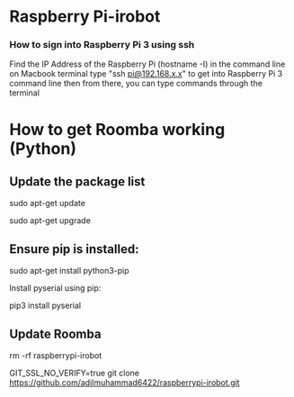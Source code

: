 # Raspberry Pi-irobot


### How to sign into Raspberry Pi 3 using ssh
Find the IP Address of the Raspberry Pi (hostname -I) in the command line
  on Macbook terminal type "ssh pi@192.168.x.x" to get into Raspberry Pi 3 command line
  then from there, you can type commands through the terminal


# How to get Roomba working (Python)
## Update the package list
sudo apt-get update

sudo apt-get upgrade

## Ensure pip is installed:
sudo apt-get install python3-pip

Install pyserial using pip:

pip3 install pyserial


## Update Roomba
rm -rf raspberrypi-irobot

GIT_SSL_NO_VERIFY=true git clone https://github.com/adilmuhammad6422/raspberrypi-irobot.git



